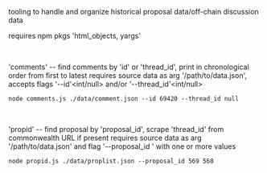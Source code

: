 tooling to handle and organize historical proposal data/off-chain discussion data

requires npm pkgs 'html_objects, yargs'

<br>

'comments' -- find comments by 'id' or 'thread_id', print in chronological order from first to latest 
requires source data as arg '/path/to/data.json', accepts flags '--id'<int/null> and/or '--thread_id'<int/null>
<br>

`node comments.js ./data/comment.json --id 69420 --thread_id null`

<br>

'propid' -- find proposal by 'proposal_id', scrape 'thread_id' from commonwealth URL if present
requires source data as arg '/path/to/data.json' and flag '--proposal_id <int>' with one or more values
<br>

`node propid.js ./data/proplist.json --proposal_id 569 568`
